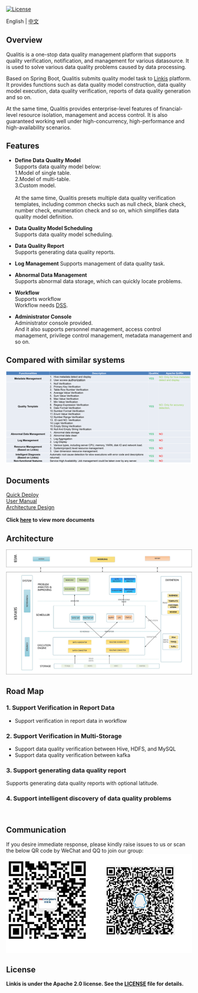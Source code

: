 [![License](https://img.shields.io/badge/license-Apache%202-4EB1BA.svg)](https://www.apache.org/licenses/LICENSE-2.0.html)  

English | [中文](docs/zh_CN/ch1/README.md)  

## Overview
Qualitis is a one-stop data quality management platform that supports quality verification, notification, and management for various datasource. It is used to solve various data quality problems caused by data processing.

Based on Spring Boot, Qualitis submits quality model task to [Linkis](https://github.com/WeBankFinTech/Linkis) platform. It provides functions such as data quality model construction, data quality model execution, data quality verification, reports of data quality generation and so on.

At the same time, Qualitis provides enterprise-level features of financial-level resource isolation, management and access control. It is also guaranteed working well under high-concurrency, high-performance and high-availability scenarios.

## Features
- **Define Data Quality Model**  
Supports data quality model below:  
1.Model of single table.  
2.Model of multi-table.  
3.Custom model.   
<br /> At the same time, Qualitis presets multiple data quality verification templates, including common checks such as null check, blank check, number check, enumeration check and so on, which simplifies data quality model definition.  

- **Data Quality Model Scheduling**  
Supports data quality model scheduling.  

- **Data Quality Report**  
Supports generating data quality reports.  

- **Log Management**
Supports management of data quality task.  

- **Abnormal Data Management**  
Supports abnormal data storage, which can quickly locate problems.    

- **Workflow**  
Supports workflow  
Workflow needs [DSS](https://github.com/WeBankFinTech/Linkis).

- **Administrator Console**  
Administrator console provided.  
And it also supports personnel management, access control management, privilege control management, metadata management and so on.  

## Compared with similar systems
![](images/en_US/ch1/CompareSimilarSystem.png)

## Documents
[Quick Deploy](docs/en_US/ch1/QuickDeploy.md)  
[User Manual](docs/en_US/ch1/User%20Manual.md)  
[Architecture Design](docs/en_US/ch1/Architecture%20Design.md)  
<br/>
**Click [here](docs/en_US/ch1) to view more documents**

## Architecture
![](images/en_US/ch1/Architecture.png)

## Road Map
### 1. Support Verification in Report Data

- Support verification in report data in workflow

### 2. Support Verification in Multi-Storage

- Support data quality verification between Hive, HDFS, and MySQL  
- Support data quality verification between kafka  

### 3. Support generating data quality report

Supports generating data quality reports with optional latitude.

### 4. Support intelligent discovery of data quality problems
<br/>

## Communication
If you desire immediate response, please kindly raise issues to us or scan the below QR code by WeChat and QQ to join our group: 
![](images/en_US/ch1/ContractUs.png)

## License
**Linkis is under the Apache 2.0 license. See the [LICENSE](/LICENSE) file for details.**